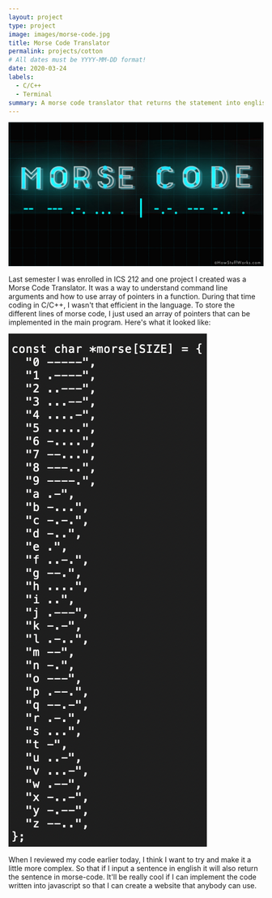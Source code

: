 ```yaml
---
layout: project
type: project
image: images/morse-code.jpg
title: Morse Code Translator
permalink: projects/cotton
# All dates must be YYYY-MM-DD format!
date: 2020-03-24
labels:
  - C/C++
  - Terminal 
summary: A morse code translator that returns the statement into english
---
```


<img class="ui image" src="../images/morse-code.jpg">


Last semester I was enrolled in ICS 212 and one project I created was a Morse Code Translator. It was a way to understand command line arguments and how to use array of pointers in a function. During that time coding in C/C++, I wasn't that efficient in the language. To store the different lines of morse code, I just used an array of pointers that can be implemented in the main program. Here's what it looked like:


<img class="ui small right floated rounded image" src="../images/morse.jpg">

When I reviewed my code earlier today, I think I want to try and make it a little more complex. So that if I input a sentence in english it will also return the sentence in morse-code. It'll be really cool if I can implement the code written into javascript so that I can create a website that anybody can use.




